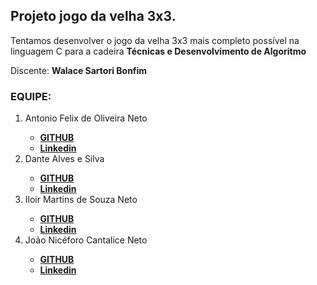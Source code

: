 <h2>Projeto jogo da velha 3x3.</h2>
<p>Tentamos desenvolver o jogo da velha 3x3 mais completo possível na linguagem C para a cadeira <strong>Técnicas e Desenvolvimento de Algoritmo </strong> </p>
<p>Discente: <strong> Walace Sartori Bonfim </strong></p>

<h3>EQUIPE:</h3>
<ol>
   <li>Antonio Felix de Oliveira Neto </li> 
   <ul>
      <li><strong><a href="https://github.com/Antonioflx">GITHUB</a></strong></li> 
      <li><strong><a href="https://www.linkedin.com/in/antonioflx">Linkedin</a></strong></li> 
   </ul>
   <li>Dante Alves e Silva </li> 
   <ul>
      <li><strong><a href="https://github.com/dante-alves">GITHUB</a></strong></li> 
      <li><strong><a href="https://www.linkedin.com/in/dante-alves-e-silva/">Linkedin</a></strong></li> 
   </ul>
   <li>Iloir Martins de Souza Neto </li> 
   <ul>
      <li><strong><a href="https://github.com/IloirDS">GITHUB</a></strong></li> 
      <li><strong><a href="https://www.linkedin.com/in/iloir-neto/">Linkedin</a></strong></li> 
   </ul>
   <li>João Nicéforo Cantalice Neto</li> 
   <ul>
      <li><strong><a href="https://github.com/Antonioflx">GITHUB</a></strong></li> 
      <li><strong><a href="https://www.linkedin.com/in/nic%C3%A9foro-neto-5331a9323?utm_source=share&utm_campaign=share_via&utm_content=profile&utm_medium=ios_app">Linkedin</a></strong></li> 
   </ul>
</ol>
